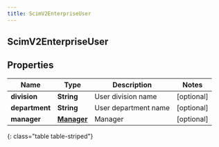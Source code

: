 ```yaml
---
title: ScimV2EnterpriseUser
---
```

## ScimV2EnterpriseUser


## Properties

| Name | Type | Description | Notes |
| ------------ | ------------- | ------------- | ------------- |
| **division** | **String** | User division name |  [optional] |
| **department** | **String** | User department name |  [optional] |
| **manager** | [**Manager**](Manager.html) | Manager |  [optional] |
{: class="table table-striped"}



